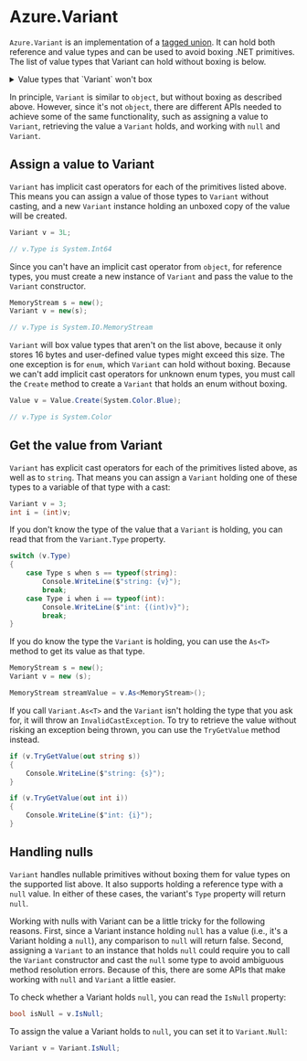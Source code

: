 # Azure.Variant

`Azure.Variant` is an implementation of a [tagged union](https://en.wikipedia.org/wiki/Tagged_union).  It can hold both reference and value types and can be used to avoid boxing .NET primitives.  The list of value types that Variant can hold without boxing is below.

<details>
<summary>Value types that `Variant` won't box</summary>

- `byte`
- `byte?`
- `sbyte`
- `sbyte?`
- `bool`
- `bool?`
- `char`
- `char?`
- `short`
- `short?`
- `int`
- `int?`
- `long`
- `long?`
- `ushort`
- `ushort?`
- `uint`
- `uint?`
- `ulong`
- `ulong?`
- `float`
- `float?`
- `double`
- `double?`
- `DateTimeOffset`
- `DateTimeOffset?`
- `DateTime`
- `DateTime?`
- Enums

</details>

In principle, `Variant` is similar to `object`, but without boxing as described above.  However, since it's not `object`, there are different APIs needed to achieve some of the same functionality, such as assigning a value to `Variant`, retrieving the value a `Variant` holds, and working with `null` and `Variant`.

## Assign a value to Variant

`Variant` has implicit cast operators for each of the primitives listed above.  This means you can assign a value of those types to `Variant` without casting, and a new `Variant` instance holding an unboxed copy of the value will be created.

```csharp
Variant v = 3L;

// v.Type is System.Int64
```

Since you can't have an implicit cast operator from `object`, for reference types, you must create a new instance of `Variant` and pass the value to the `Variant` constructor.

```csharp
MemoryStream s = new();
Variant v = new(s);

// v.Type is System.IO.MemoryStream
```

`Variant` will box value types that aren't on the list above, because it only stores 16 bytes and user-defined value types might exceed this size.  The one exception is for `enum`, which `Variant` can hold without boxing.  Because we can't add implicit cast operators for unknown enum types, you must call the `Create` method to create a `Variant` that holds an enum without boxing.

```csharp
Value v = Value.Create(System.Color.Blue);

// v.Type is System.Color
```

## Get the value from Variant

`Variant` has explicit cast operators for each of the primitives listed above, as well as to `string`.  That means you can assign a `Variant` holding one of these types to a variable of that type with a cast:

```csharp
Variant v = 3;
int i = (int)v;
```

If you don't know the type of the value that a `Variant` is holding, you can read that from the `Variant.Type` property.

```csharp
switch (v.Type)
{
    case Type s when s == typeof(string):
        Console.WriteLine($"string: {v}");
        break;
    case Type i when i == typeof(int):
        Console.WriteLine($"int: {(int)v}");
        break;
}
```

If you do know the type the `Variant` is holding, you can use the `As<T>` method to get its value as that type.

```csharp
MemoryStream s = new();
Variant v = new (s);

MemoryStream streamValue = v.As<MemoryStream>();
```

If you call `Variant.As<T>` and the `Variant` isn't holding the type that you ask for, it will throw an `InvalidCastException`.  To try to retrieve the value without risking an exception being thrown, you can use the `TryGetValue` method instead.

```csharp
if (v.TryGetValue(out string s))
{
    Console.WriteLine($"string: {s}");
}

if (v.TryGetValue(out int i))
{
    Console.WriteLine($"int: {i}");
}
```

## Handling nulls

`Variant` handles nullable primitives without boxing them for value types on the supported list above.  It also supports holding a reference type with a `null` value.  In either of these cases, the variant's `Type` property will return `null`.

Working with nulls with Variant can be a little tricky for the following reasons.  First, since a Variant instance holding `null` has a value (i.e., it's a Variant holding a `null`), any comparison to `null` will return false.  Second, assigning a `Variant` to an instance that holds `null` could require you to call the `Variant` constructor and cast the `null` some type to avoid ambiguous method resolution errors.  Because of this, there are some APIs that make working with `null` and `Variant` a little easier.

To check whether a Variant holds `null`, you can read the `IsNull` property:

```csharp
bool isNull = v.IsNull;
```

To assign the value a Variant holds to `null`, you can set it to `Variant.Null`:

```csharp
Variant v = Variant.IsNull;
```
